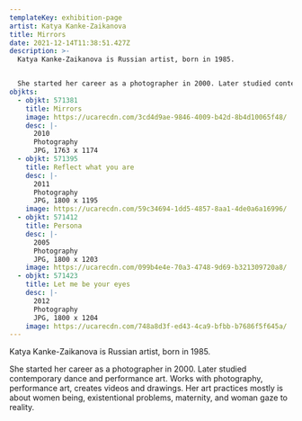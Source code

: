 ```yaml
---
templateKey: exhibition-page
artist: Katya Kanke-Zaikanova
title: Mirrors
date: 2021-12-14T11:38:51.427Z
description: >-
  Katya Kanke-Zaikanova is Russian artist, born in 1985. 


  She started her career as a photographer in 2000. Later studied contemporary dance and performance art. Works with photography, performance art, creates videos and drawings. Her art practices mostly is about women being, existential problems, maternity, and woman gaze to reality.
objkts:
  - objkt: 571381
    title: Mirrors
    image: https://ucarecdn.com/3cd4d9ae-9846-4009-b42d-8b4d10065f48/
    desc: |-
      2010
      Photography
      JPG, 1763 x 1174
  - objkt: 571395
    title: Reflect what you are
    desc: |-
      2011
      Photography
      JPG, 1800 x 1195
    image: https://ucarecdn.com/59c34694-1dd5-4857-8aa1-4de0a6a16996/
  - objkt: 571412
    title: Persona
    desc: |-
      2005
      Photography
      JPG, 1800 x 1203
    image: https://ucarecdn.com/099b4e4e-70a3-4748-9d69-b321309720a8/
  - objkt: 571423
    title: Let me be your eyes
    desc: |-
      2012
      Photography
      JPG, 1800 x 1204
    image: https://ucarecdn.com/748a8d3f-ed43-4ca9-bfbb-b7686f5f645a/
---
```

Katya Kanke-Zaikanova is Russian artist, born in 1985. 

She started her career as a photographer in 2000. Later studied contemporary dance and performance art. Works with photography, performance art, creates videos and drawings. Her art practices mostly is about women being, existentional problems, maternity, and woman gaze to reality.